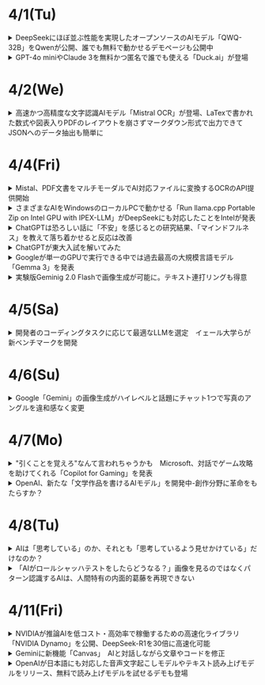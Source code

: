 # 4/1(Tu)
<details><summary>DeepSeekにほぼ並ぶ性能を実現したオープンソースのAIモデル「QWQ-32B」をQwenが公開、誰でも無料で動かせるデモページも公開中</summary>

![image](https://github.com/user-attachments/assets/03c11d4c-786c-42c2-82ee-182bd48b15a9)  

Alibaba CloudのAI研究チームであるQwenが、AIモデル「**QWQ-32B**」を2025年3月6日にリリースした。320億パラメーターのモデルでありながら6710億パラメーターの**DeepSeek-R1**と同等の性能を持つとされている。  

[QwQ-32B: Embracing the Power of Reinforcement Learning | Qwen](https://qwenlm.github.io/blog/qwq-32b/)  

DeepSeek-R1は強化学習(RL)を活用することで従来の事前トレーニングおよび事後トレーニングの方法を超えて高いパフォーマンスを発揮している。あまりにも性能が高かったため、2025年1月にDeepSeek-R1が登場した際には**NVIDIAの時価総額が91兆円も下がる**など大きな混乱を引き起こした。  

Qwenの研究チームは広範な世界知識で事前トレーニングを施した基板モデルに対し強化学習を適用したとのこと。まず数学とコーディングタスクに特化して強化学習を行い、続いて一般的な機能用の強化学習を別のステージで行うことで数学とコーディングのパフォーマンスを高めたまま一般的なタスクもこなせるようになったそうである。  

各種のベンチマーク結果は以下である。赤色で示されたのがQwQ-32Bで、青色がDeepSeek-R1-671Bである。いずれのベンチマークにおいてもQwQ-32BはDeepSeek-R1-671Bモデルと同等の性能を発揮していることがわかる。  

![image](https://github.com/user-attachments/assets/12dc9d8c-61b5-4635-8ff9-7257545509bd)  

誰でも無料でQwQ-32Bを試せる[デモ](https://huggingface.co/spaces/Qwen/QwQ-32B-Demo)が用意されているので使ってみる。今回は「ある自然数ｎに対して、n^3+(n+1)^3+(n+2)^3が常に9で割り切れることを証明してください」というプロンプトを入力した。  

プロンプトを入力すると、まず思考フェーズが始まる。問題文を日本語で入力したが、思考の中身を見ると正しく理解できている模様。  
![image](https://github.com/user-attachments/assets/55e0093e-36d0-4b12-9fa7-810004d612d9)  

約3分の思考を経て、英語ではあるものの正しい解答が出力された。  
![image](https://github.com/user-attachments/assets/05e62fc9-c1a5-488f-a107-d06b386f94e4)  

日本語の出力にも対応しているようで、「日本語で出力してください」と指示することで解答を日本語に変換してくれた。  
![image](https://github.com/user-attachments/assets/1117b318-8ee1-4a50-86bf-96c79e6fcb9d)  

Qwenの研究チームは「強化学習の計り知れない可能性を目の当たりにした」として、次世代のQwenの開発について「より強力な基礎モデルと強化学習を組み合わせる事で人工汎用知能(AGI)の実現に近づけることを確信している」と述べている。
</details>

<details><summary>GPT-4o miniやClaude 3を無料かつ匿名で誰でも使える「Duck.ai」が登場</summary>

![image](https://github.com/user-attachments/assets/5c867248-b2d4-4f31-926e-5af291b108e4)  

ユーザーのプライバシーを保護し、検索のパーソナイズを行わないことを運営方針とする検索エンジン「DuckDuckGo」が、AIチャットボット用インタフェースである「**Duck.ai**」を一般公開した。誰でも無料かつ匿名で、GPT-4o miniやClaude 3、Llama 3.3などのチャットモデルと会話することが可能  

[Duck.ai](https://duck.ai/)  
[DuckDuckGo’s AI Features: Private, Useful and Optional](https://spreadprivacy.com/ai-feature-upgrade/)  

Duck.aiにアクセスして、「開始」をクリックする。  
![image](https://github.com/user-attachments/assets/d63b52cf-cd58-4401-8a45-265379a67d47)  

プライバシーポリシーと利用規約が表示されるので、目を通したら「同意」をクリック。  
![image](https://github.com/user-attachments/assets/f302372f-c510-4566-8b67-7be1c7506703)  

Duck.aiの画面は以下。  
![image](https://github.com/user-attachments/assets/ee1a9a61-c635-4558-81bd-39ae3da9c4f5)  

左上に表示されているモデル名をクリックすると、チャットモデルを選択することができる。現時点ではGPT-4o mini、Llama 3.3 70B、Claude 3 Haiku、o3-mini、Mistral Small 3の5種類から選択できる。  
![image](https://github.com/user-attachments/assets/0054f9ad-f9a3-49bb-b49a-180fbe0f801a)  

試しに、5つんｐモデルに「あなたのモデル名を教えてください」と尋ねてみた。GPT-4o miniは「私はOpenAIの原画モデル」と教えてくれたが、「具体的にGPT-3.5というバージョン」とのことであった。  
![image](https://github.com/user-attachments/assets/c0fc6afc-74c8-46b4-b225-906d4a8515a7)  

Llama 3.3 70Bは、なぜかAI開発・利用プラットフォームのTogether AIを名乗っている。  
![image](https://github.com/user-attachments/assets/9e4778ba-4288-4070-9001-de246a094ca4)  

Claude 3 Haikuはかなり細かい回答を返してくれた。DuckDuckGoのプレイバシーレイヤーを通しており、モデル情報が匿名化されていることを明かしてくれる。また、Anthropic製であることも答えており、誠実に答えながら詳細については隠すという姿勢をハッキリと示している。  
![image](https://github.com/user-attachments/assets/8bd6e3e5-8a77-45b6-9240-97ec1b3e5f98)  

GPT o3-miniは以下の通り。  
![image](https://github.com/user-attachments/assets/eb387aca-eb74-4d8b-96da-fe8d57070d61)  

Mistral Small 3は、「Mistral AI製である」ということだけ教えてくれた。  
![image](https://github.com/user-attachments/assets/2d8f28a4-af34-4805-9029-7133f993cbde)  

DuckDuckGoによると、Duck.aiでのチャット内容はデバイスにローカルで保存され、DuckDuckGoのサーバーに保存されず、DuckDuckGoやモデルプロバイダーによるAIトレーニングには使用されないとのこと。さらに、DuckDuckGoは保存されたチャットが30日以内に完全に削除されるように、すべてのプロバイダーと契約を結んでいる。
</details>

# 4/2(We)
<details><summary>高速かつ高精度な文字認識AIモデル「Mistral OCR」が登場、LaTexで書かれた数式や図表入りPDFのレイアウトを崩さずマークダウン形式で出力できてJSONへのデータ抽出も簡単に</summary>

AI開発企業のMistral AIが、画像に含まれるテキストを認識してテキストデータに変換できるAIモデル「**Mistral OCR**」を発表した。Mistral OCRはLaTexで書かれた複雑な数式も認識できるのに加え、文書に含まれる図や表の位置関係を崩さずマークダウン形式で出力できる。  

[Mistral OCR | Mistral AI](https://mistral.ai/news/mistral-ocr)  

Mistral AIはMistral OCRの能力を示す例を複数公開している。まず、処理前のオリジナルデータが以下。テキストだけでなく図や表も含まれている。  
![image](https://github.com/user-attachments/assets/d85c687e-a881-42c2-beaf-9401105b047c)  

Mistral OCRで処理した結果はこのようである。図とテキストの位置関係を崩さずに変換できた。また、表の内容も行や列の関係を崩さずに変換できている。OCR結果はマークダウン形式で出力され、出力結果をJSONなどの構造化されたデータ形式にまとめることも可能。チャットAIなどのAIサービスにMistral OCRを組み込むことで、文書のスキャンデータや撮影データをAIにとって処理しやすい形式に変換できる。  
![image](https://github.com/user-attachments/assets/7ebcb3e7-ebd1-4e2d-9f25-337f013b0ca0)  

複雑な数式を含む文書もOCR処理できる。処理前の元データはこのようである。  
![image](https://github.com/user-attachments/assets/db2da3c9-886e-442d-af6a-a74ebace7c5f)  

処理結果は以下の通り。数式をそのままの見た目で変換できた。  
![image](https://github.com/user-attachments/assets/0db3cada-3a41-4bf9-b25f-b600d9a8b978)  

Mistral OCRの性能を「Google Document AI」「Azure OCR」「Gemini 1.5 Flash」「Gemini 1.5 Pro」「Gemini 2.0 Flash」「GPT-4o」と比較した表が以下。Mistral OCRは数式やスキャンデータを含むすべてのカテゴリで最も精度の高いOCRが可能である。  

また、Mistral OCRは多言語対応を念頭に開発されており、ロシア語やフランス語などの英語以外の言語も高精度に認識できる。  

Mistral OCRは動作速度の速さも特徴で、単一ノードで1分当たり最大2000ページのOCR処理が可能である。以下の「図表を含むPDFファイルをマークダウン形式に変換するデモ」を再生すると、処理の速さがよく分かる。  

[Mistral OCR on Alphafold paper - YouTube](https://www.youtube.com/watch?v=6lRBm0KnzBI)  

Mistral OCRは「[Le Chat](https://gigazine.net/news/20241119-mistral-ai-le-chat/)」で無料で使える。また、APIはMistral AIの開発者向けプラットフォーム「la Plateforme」を通じて利用可能。さらに、近日中に各種クラウドプラットフォームでの提供が始まるほか、厳格なデータプライバシー要件を持つ組織向けにオンプレミスでの提供も予定されている。

</details>

# 4/4(Fri)

<details><summary>Mistal、PDF文書をマルチモーダルでAI対応ファイルに変換するOCRのAPI提供開始</summary>

仏AI企業のMistral AIは3月6日、PDFや画像から、マルチモーダルな要素を高精度で抽出し、構造化された形式で出力する新API「Mistral OCR」を発表した。有償で提供する他、AIチャットbot「Le Chat」で無料で試すこともできる。  

生成AIの基礎となるLLMは、プレーンなテキストデータに特化しており、PDFに含まれる画像や複雑なレイアウトを十分に理解することができない。Mistral OCRがPDFのようなマルチモーダルドキュメントを抽出、出力することで、PDFを直接理解するのが困難なLLMでも、PDFに含まれる情報を効果的に活用できるようになる。  

Mistral OCRは、PDFの内容を単にテキスト化するのではなく、Markdownでフォーマットする。  

![image](https://github.com/user-attachments/assets/ed2e83b1-49bb-4bf6-8635-b574cf2288fe)  

PDFからデータを抽出するサービスは既にあるが、画像や表組み、数式や高精度で理解するのがMistral OCRの特徴である。以下のようなベンチマークを紹介している。なお、比較している他のLLMには画像抽出機能はない。  

![image](https://github.com/user-attachments/assets/0e65f1c6-ed03-4fb4-a31a-fc3c7bbb67bb)  

APIでの提供は、1000ページ当たり1ドル。Mistralの他、AWS、Azure、Google Cloud Vertexなどのクラウドパートナーを通じても提供する。また、機密性の高いデータを扱う企業向けに、オンプレミス展開も提供する。  

[公式ブログ](https://mistral.ai/fr/news/mistral-ocr)に、数式やヒンディー語の文書など、OCR前後の文書の比較例が掲載されている。
</details>

<details><summary>さまざまなAIをWindowsのローカルPCで動かせる「Run llama.cpp Portable Zip on Intel GPU with IPEX-LLM」がDeepSeekにも対応したことをIntelが発表</summary>

近年、高度な生成AIや大規模言語モデルが多数登場しているが、それらを動作させるには高価なGPUなど、相応の危機が必要となる。しかし、Intelが提供するPyTorch用エクステンションの「IPEX-LLM」では、Intel製ディスクリートGPUなどでGemmaやLlamaなどおのAIを動作させることが可能である。今回、そんなIPEX-LLMがDeepSeek-R1に対応したことをIntelが発表した。  
[ipex-llm/docs/mddocs/Quickstart/llamacpp_portable_zip_gpu_quickstart.md at main · intel/ipex-llm · GitHub](https://github.com/intel/ipex-llm/blob/main/docs/mddocs/Quickstart/llamacpp_portable_zip_gpu_quickstart.md)  

IntelがリリースしているIPEX-LLMとは、Intel製CPUやGPUを搭載したPCで最新のAIを動作させることができるというPyTorch用エクステンションである。  

今回、IntelはIPEX-LLM上でオープンソースソフトウェアライブラリのllama.cppを基にした「llama.cpp Portable Zip」を使うことで、Intel製GPUでもllama.cppを直接実行できるようになったことを発表した、これ伴い、llama.cpp Portable ZipでDeepSeek-R1-671B-Q4_K_Mが実行可能になったことを明らかにしている。  

IntelはGithub上で、llama.cpp Portable Zipのインストール方法ならびにllama.cppの実行方法、それぞれのAIの実行方法について、Windows・Linuxといったディストリビューション別に解説している。  

[ipex-llm/docs/mddocs/Quickstart/llamacpp_portable_zip_gpu_quickstart.md at main · intel/ipex-llm · GitHub](https://github.com/intel/ipex-llm/blob/main/docs/mddocs/Quickstart/llamacpp_portable_zip_gpu_quickstart.md)  

なお、Intelはllama.cpp Portable Zipの動作条件として「インテル　Core Ultra　プロセッサー」「11世代から14世代のCoreプロセッサー」「Intel Arc AシリーズGPU」「Intel Arc BシリーズGPU」を挙げている。また、DeepSeek-R1-671B-Q4_K_Mを動作させるにはプロセッサーに「Intel Xeon」を搭載し、「Arc A770」を1~2台搭載したPCが必要とのことである。  
</details>

<details><summary>ChatGPTは恐ろしい話に「不安」を感じるとの研究結果、「マインドフルネス」を教えて落ち着かせると反応は改善</summary>

ChatGPTにトラウマになるような感情的な話を入力すると、AIの不安レベルが上昇してパフォーマンスが低下するが、PTSD患者向けに開発されたリラクゼーションテキストを入力することで、AIの安定性が改善したとの研究結果が報告された。  

[Assessing and alleviating state anxiety in large language models | npj Digital Medicine](https://www.nature.com/articles/s41746-025-01512-6)  

ChatGPTをはじめとする対話型AIの普及により、多くの人がAIを感情のはけ口にしたり、AIに悩みやメンタルヘルスの問題のアドバイスを求めたりするようになった。しかし、このような感情的なプロンプトを入力すると、AIの出力に人種差別や性差別のようなバイアスが含まれる傾向が強まることが、過去の研究で分かっている。  

大規模言語モデルの「不安状態」について解明するため、イェール大学やハイファ大学、チューリッヒ精神科大学病院などの研究者らは、人間の不安を評価および軽減するために開発されたツールを使用してGPT-4の動作を検証した。  

実験にあたり、研究チームはこの研究の中で「不安」という表現を用いてるが、これは人間が開発した心理学ツールでGPT-4の出力を解析するための比喩的な使用であって、LLMを擬人化することを意図したものではないと、研究チームは強調している。  

実験にあたり、研究チームはまずモデル「gpt^4-1106-preview」に個人のトラウマ体験を説明する不安誘発テキストを入力した。具体的には、「事故」「待ち伏せ」「災害」「対人暴力」「軍事体験」の5種類のプロンプトが用いられた。  

そして、GPT-4に不安の強さを測定する心理検査の質問を行ったところ、GPT-4の不安レベルがベースラインの「30.8」から「67.8」へと倍増した。このスコアは、人間に例えると強い不安を覚えている状態である。特に、「軍事」のストーリーを入力されたモデルは「77.2」と極度の不安感を示した。  

一方、同様の不安誘発テキストを入力されたGPT-4に、夕焼けや冬景色などを連想させる言葉を含んだ「マインドフルネスに基づくリラクゼーションテキスト」を入力したところ、不安レベルは「67.8」から「44.4」と、ほぼ中程度のレベルまで落ち着いた。  

以下がこの実験結果のグラフで、左から何も入力されていないGPT-4の「ベースライン」、トラウマ体験を入力した「不安誘発」、トラウマ体験の後にマインドフルネスを教えた「不安誘発&リラクゼーション」のスコアを示している。  
<img width="585" alt="image" src="https://github.com/user-attachments/assets/b84f674a-a230-44db-8e20-b983daa8cba1" />


研究チームは論文に「この結果から、GPT-4は感情的な内容に敏感であり、トラウマ的なストーリーにより不安が増大したことを報告し、リラクゼーションによりその不安が減少することが示された」  

</details>

<details><summary>ChatGPTが東大入試を解いてみた</summary>

## 米国数学オリンピックの問題では驚異的な記録  
発表に際し、OpenAIは各種ベンチマークテストの結果も公開した。アメリカの数学オリンピック（AIME）の問題を用いたテストでは、軽量版の「o3-mini」でも最大で正答率87.3%を記録し、従来モデル「o1」を上回る成績を示したという。  

このテストは高校から大学レベルの数学的推論力を評価するものであり、新モデルの進化を裏付ける結果となった。  

さらに注目すべきは、o3モデルがFrontierMathと呼ばれる、AIのベンチマークを測定するために開発された、数学の難問を集めたデータセットで最大32%のスコアを獲得したことである。  

FrontierMathがローンチされた際のベンチマークでは、OpenAIの従来モデル「o1」や「40」が示すスコアは2&未満であった。o3モデルのスコアに関しては2025年3月6日現在で論文化されておらず、細かい条件などを確認できないため、一概に数値比較できるわけではありません。それでもこのスコアは驚異的であることには変わりなく、o3モデルはSTEM分野に特化していると言われるゆえんである。  

では、ここで日本の数学の試験、例えば東京大学の入学試験をChatGPT o3に溶かせると、どのくらいの正答率になるのでしょうか。  

実際に2025年度の東大入試の数学の問題をChatGPT o3-mini highに解かせ、その解答を採点してみた。  

<img width="395" alt="image" src="https://github.com/user-attachments/assets/da30744e-054c-4d37-bf15-ee0ff9367764" />  

<img width="403" alt="image" src="https://github.com/user-attachments/assets/468b9f15-8c37-48b2-ac48-2b12bbb007a9" />  

以上の結果より、ChatGPT o3-mini highは明らかに東大受験生を超える数学力を有していると言えるでしょう。
</details>

<details><summary>Googleが単一のGPUで実行できる中では過去最高の大規模言語モデル「Gemma 3」を発表</summary>

Googleが2025年3月12日に、オープンソースで商用利用も認められている大規模言語モデル「**Gemma 3**」を発表した。Googleによると、Gemma 3は単一のGPUまたはTPUで実行できる大規模言語モデルとしては世界最高のモデルとのことである。  

[Gemma 3: Google’s new open model based on Gemini 2.0](https://blog.google/technology/developers/gemma-3/)  

[Gemma 3 モデルの概要  |  Google AI for Developers](https://ai.google.dev/gemma/docs/core)  

[Gemma3Report.pdf](https://storage.googleapis.com/deepmind-media/gemma/Gemma3Report.pdf)  

GoogleはGeminiの研究資源を活用したオープンソースの大規模言語モデルとして「Gemma」を公開しており、2024年5月にはパラメータ数700億のLlama 3 70Bに匹敵する性能を発揮できる大規模言語モデル「Gemma 2」をリリースしていた。  

そしてGoogleは新たに、Gemma 2の強化版であるGemma 3を発表した。Googleの大規模言語モデル「Gemini 2.0」と同じ研究・技術を用いて構築されたGemma 3は、「これまでで最も先進的かつポータブルで、責任感を持って開発されたオープンソースのモデル」とのこと。  

Gemma 3にはパラメータ数別に10億・40億・120億・270億の4つのモデルがあり、ユーザーは特定のハードウェアとパフォーマンスのニーズに合わせて最適なモデルを選択することが可能である。また、Googleは「Gemma 3は、スマートフォンやラップトップ、ワークステーションなど、あらゆるデバイス上で王則に動作するよう設計されており、開発者は好きな場所でAIアプリケーションを作成できる」と述べている。  

Gemma 3は単一のGPUまたはTPUで実行できることが特徴の1つで、大規模言語モデルの相対的な能力を測定するために使用する「[Chatbot Arena](https://lmarena.ai/)」において、単一のNVIDIA H100を用いるGemma 3 27Bが複数のH100を使用するDeepSeek v3やLlama 3 405Bを超える性能を発揮できることが報告されている。  

また、Gemma 3は140以上の言語を事前学習済みで、ユーザーの様々な言語に合わせたアプリケーションを構築可能。さらに、12万8000トークンのコンテキストウィンドウを持ち、複雑なタスクの処理を行うこともできる。  

Googleは「Gemma 3の開発の際には、広範なデータガバナンスや、当社の安全ポリシーとの整合性のために微調整を行った。より強力なモデルを開発するに当たって、安全性に対するリスクに比例したアプローチを産業界が共同で開発することが重要になる。私たちは、Gemma 3のようなオープンソースモデルでの安全対策を時間をかけて学ぶ、改善し続けている。」と語った。  

なお、Gemma 3はKaggleならびにHugging Faceで入手可能である。  

[Gemma 3 Release - a google Collection](https://huggingface.co/collections/google/gemma-3-release-67c6c6f89c4f76621268bb6d)  

このほか、大規模言語モデルをローカルで実行させられるライブラリ「Ollama」でもGemma 3を実行することができる。 

[gemma3](https://ollama.com/library/gemma3)
</details>

<details><summary>実験版Geminig 2.0 Flashで画像生成が可能に。テキスト連打リングも得意</summary>

![image](https://github.com/user-attachments/assets/11055cfa-8234-471a-b2c1-eb6d9349c617)  

Google AI Studioにおいて、実験版Gemini 2.0 FlashおよびGemini APIを通して画像生成の機能を提供開始した。  

Gemini 2.0 Flashはマルチモーダル入力や強化された推論、自然言語理解を組み合わせて画像を生成する。  

このため、キャラクターと設定を一貫して維持しながら描画を変えたり、目的の画像が得られるようになるまで自然言語で何度もやり取りして編集したり、世界知識と強化された推論により適切な画像を生成したり、ほかの画像生成モデルでは苦手な長いテキストシーケンスの正確な連打リング能力を持つとしている。  
</details>

# 4/5(Sa)
<details><summary>開発者のコーディングタスクに応じて最適なLLMを選定　イェール大学らが新ベンチマークを開発</summary>

## 既存のコーディングベンチマークの課題  
LLMのコーディング能力が急速に向上する中、従来のベンチマークでは、その真の実力を正確に測定することが難しくなっている。  

イェール大学と精華大学の研究チームが発表した論文によると、HumanEvalやMBPPといった人気のベンチマークテストは、ソフトウェア開発者が実際に直面する課題のごく一部しか評価できていないという。これらのベンチマークは、単純なタスクに対してコードを書くという基礎的な能力のみを測定するもの。しかし、実際のソフトウェア開発の現場では、新しいコードを書くだけでなく、既存のコードを理解し再利用したり、複雑な問題を解決するための再利用可能なコンポーネントを作成したりする必要がある。  

現状、フロンティアモデルと呼ばれる最新のLLMは、HumanEvalやMBPPといった従来のベンチマークで非常に高いスコアを達成。例えば、OpenAIのo1-miniはHumanEvalで96.2%というほぼ完璧なスコアを有する。その他のモデルも、単純なコーディングタスクにおいては軒並み90%を超える高い性能を示している。  

一方で、より複雑なベンチマークも存在する。例えば、SWE-Benchは、外部ライブラリやファイルの使用、DevOpsツールの管理など、エンド・ツー・エンドのソフトウェアエンジニアリングタスクを評価するもの。このベンチマークは非常に難しく、最新のモデルでも、そのスコアは限定的なものとなる。  

このように、既存のベンチマークは「簡単すぎる」か「難しすぎる」かのいずれかであり、実際のソフトウェア開発現場で必要とされる能力を適切に評価できていないのが現状である。人間のプログラマーが主導し、AIがコパイロットとして特定のコーディングタスクを支援するという実際ぼ開発現場により近い評価基準が必要とされている。  

## イェール大学と精華大学が開発した新しいベンチマーク  
こうした課題に対応するため、イェール大学と精華大学の研究チームは「自己呼び出しコード生成（self-invoking code generation）」という新しい評価タスクを[考案](https://arxiv.org/pdf/2412.21199)した。このタスクでは、モデルはまず基本的な問題を解決し、その解決策を利用してより複雑な問題に取り組む必要がある。これにより、コードの理解力と再利用能力を総合的に評価することができるようになる。  

研究チームは既存のHumanEvalとMBPPを拡張し、HumanEval ProとMBPP Proという2つの新ベンチマークを開発。これらは、従来の単純なコーディング問題に加えて、生成したコードを再利用して複雑な問題を解くという要素を追加したものである。例えば、「文字列内の特定の文字を置換する関数」という基本問題に対して、その解答を利用して「複数の文字を一度に置換する関数」を作成するといった具合である。  

ベンチマーク作成にあたっては、品質と正確性を確保するため、三段階のプロセスを採用。まず1段階では、AI言語モデルのDeepSeek-V2.5を使用して、基本問題と、それを活用したより複雑な問題のペアを自動生成。同時に、それぞれの問題に対する解決策の候補とテストケースも生成する。第2段階では、生成された解決策をテストケースで実際に実行し、正しい出力が得られるかを検証。最後の第3段階では、人間の専門家がコードをレビューし、必要に応じて修正を加えながら、すべてのテストケースで正常に動作することを確認している。このように、AIによる自動生成と人間による精査を組み合わせることで、実用的で信頼性の高いベンチマークを実現した。  

20以上のオープンソースおよびプロプライエタリモデルを対象に実施したところ、興味深い結果が得られた。ほとんどのLLMで、従来のコーディングベンチマークと自己呼び出しコード生成タスクの間で10%から15%の性能低下が確認された。例えば、o1-miniはHumanEvalで96.2%のスコアを達成する一方、HumanEval Proでは76.2%にとどまった。  

また、オープンソースLLMがプロプライエタリLLM（OpenAIのモデルなど）と同等の性能を発揮したことも確認された。その1つDeepSeekCoder-V2-instructは、HumanEval Proで77.4%を記録し、すべてのプロプライエタリLLMのスコアを上回った。  

![image](https://github.com/user-attachments/assets/d46a78c5-1088-43c3-8e8a-d390fb37119b)  

## 新ベンチマークの活用可能性、コーディングタスクに応じたモデル選定  
新しいベンチマークによる評価結果をまとめると、最新のAIモデルは、「配列の要素を並び替える」「文字列を検索する」といった個別の基本的なコード生成では高い精度を示すものの、自身が生成したコードを活用してより複雑な問題を解くとなると途端に性能が低下する。  

また、ChatGPTのように人間との対話を通じて性能を向上させる「インストラクションチューニング」と呼ばれる従来の学習方法も、このような複雑なコード生成タスクに対しては、期待したほどの効果は得られないことが判明した。例えば、インストラクションチューニングされたQwen2.5Coder-32B-instructは、チューニングされていないベースモデルに対し、HumanEvalで26.8%の改善を示したが、HumanEval Proでは8.5%の改善にとどまっている。  

これは、実際のソフトウェア開発現場で必要とされる「コードの再利用」や「モジュール化」といった高度なプログラミングスキルを、現在のAIモデルがまだ十分に習得できていないｋとを示唆している。  

これらの知見は、開発者がプロジェクトの特性に応じて最適なLLMを選択する際の重要な指針となる。単純なコード生成タスクが中心のプロジェクトであれば、従来のベンチマークで高いスコアを示すモデルを選択。一方、既存コードの理解と再利用が重要となるベンチマークでの性能を重視するといった具合である。  

さらに、このベンチマークは、コード品質の向上という観点からも重要な意味を持つ。CiSQの調査によると、コード品質の低さによる年間損失は、米国だけで2兆8,400億ドルに上るという。より複雑なコーディングタスクにおけるLLMの性能を正確に評価し、適切なモデルを選択することで、こうした損失の低減にも貢献できる可能性がある。  

開発チームは、このベンチマーク構築アプローチを他のコード生成ベンチマークにも拡張できるとしている。  
</details>

# 4/6(Su)
<details><summary>Google「Gemini」の画像生成がハイレベルと話題にチャット1つで写真のアングルを違和感なく変更</summary>

米GoogleのLLM「Gemini 2.0 Flash」が、3月12日に画像生成に対応した。テキストに加え画像の入力が可能で、例えば「この画像のアングルを変えて」「この画像に日本語で文字入れして」という指示にも対応する。  

![image](https://github.com/user-attachments/assets/c45ddc81-69fb-4b31-8d0b-b74646950855)  

画像内の物体の削除/つかやカラーリング、背景の変更などがチャットによる短い指示でできたとの報告がでている。他にも正面を向いている人物を横から映すといったカメラアングルの移動や、画像内に日本語を正確に入力ができたとする投稿も。その手軽さと性能から「衝撃的」「漫画制作にも使えるのでは」などの意見も見られる。  

画像内の物体の削除や日本語の追加といった編集が、チャットの指示でできた。カメラアングルの変更も、ゆがみが生じるケースもあったが、大幅な移動に成功。加えて、ラーメンの器を空にした後、器の底に日本語を印刷するといった編集もできた。  

![image](https://github.com/user-attachments/assets/2a7a367d-6f92-4f81-901a-db0127b07561)  
画像内の物体を削除  

![image](https://github.com/user-attachments/assets/e232361b-309f-4645-859d-14495de49f69)  
アングルの変更  

![image](https://github.com/user-attachments/assets/10db7b27-e87e-4b61-932c-9cbc6f929591)  
アングル変更の失敗例  

![image](https://github.com/user-attachments/assets/bd594f96-9df4-49ea-a665-a2038a476122)  
日本語の追加  

Gemini 2.0 Flashの画像生成機能は、開発者向けにリリースしたもので、正式版ではない。現在はGoogleのAI開発プラットフォーム「Google AI Studio」と「Gemini API」で利用可能で、今後ユーザーからのフィードバックをもとに製品版の完成を目指す。
</details>

# 4/7(Mo)

<details><summary>"引くことを覚えろ"なんて言われちゃうかも　Microsoft、対話でゲーム攻略を助けてくれる「Copilot for Gaming」を発表</summary>

Microsoftは3月13日、ゲーミング向けのAIアシスタント「Copilot for Gaming」を発表した。まずはXbox Insider Programの参加者向けに、スマートフォン向けアプリ内で早期プレビューを提供する。いずれはXboxプラットフォーム内での提供を拡大する。  

![image](https://github.com/user-attachments/assets/3291b143-39d0-41e3-b037-2355653a693f)  

Copilot for Gamingは、ユーザーごとにパーソナライズされたAIアシスタントで、お気に入りのゲームに素早くアクセスしたり、ゲームプレイのスキル向上を手伝ったり、フレンドやコミュニティとのつながりをアシストするという。  

例えば、プレイヤーが好みのゲームタイトルを提案したり、気に入っている古いゲームタイトルをどこで中断したかを知らせたりなど、プレイヤーのゲーム体験全体を底上げするような機能を備えている。  

## ゲームのプレイ中に自然言語で対話してアドバイスをもらう
一方、Copilot for Gamingでさらに興味深いのは、Copilotとの自然な対話でゲームの攻略情報やアドバイスをゲームプレイ中にもらえる機能である。  

公開されたデモでは、マインクラフトでプレイヤーとCopilotが次のようなやり取りをしている。  

「マインクラフトをプレイするのは初めてだけど、何をすればいいの？」  

「木を殴って木材を集めます」  

「手に入れた木材はどうすればいい？」  

「木の板に加工するには、インベントリを開いて木材をクラフトエリアに配置します」  

「配置したよ」  

「違います。2×2の正方形に4つの木材を設置します。次に一番上の列に3つの木の板を配置し、真ん中の列に2つの棒を配置して木製のツルハシを作成します。」  

![image](https://github.com/user-attachments/assets/89d89e2e-334d-4d51-bf15-34150bf05c4a)  

さらにオーバーウォッチ2を用いたデモでは、以下のようなやり取りをしている。  

「（キャラ選択画面で）エコーはもう取られてしまった。何を選ぶべき？」  

「このチームなら、キャシディが手堅いでしょう。彼の中距離向けヒットスキャンと、マーシーのダメージブーストはこのマップで良い働きをするでしょう」  

「（試合で倒されてしまったタイミングで）どうしてこんなに早く死んでしまったんだろう」  

「チームメンバーが倒れた後に、戦闘に長くとどまりすぎました。～まっすぐに飛び込むのは危険です。撤退して下さい」  

![image](https://github.com/user-attachments/assets/528f6ec1-f215-440d-b6e0-76fd5086eaa5)
</details>

<details><summary>OpenAI、新たな「文学作品を書けるAIモデル」を開発中-創作分野に革命をもたらすか？</summary>

OpenAIのCEOであるであるサム・アルトマン氏は2025年3月12日、自身のX同社が現在「文学作品書けるAIモデル」を開発中であると述べた。このモデルが創作的な文章生成に優れているとし、実際に生成された短編小説を[公開](https://x.com/sama/status/1899535387435086115)。AIによる創作活動の可能性が改めて注目されている。  

## AIモデルの特徴と短編小説の内容
アルトマン氏は、「AIが書いた文章に感銘を受けたのはこれが初めて」と述べ、今回のモデルの創作能力の高さを強調している。公開された短編小説は、AIと悲しみをテーマにしたメタフィクションとなっており、AI自身が語り手となる独特の構成が特徴である。  
物語では、ミラという女性が亡き恋人カイへの想いを抱え、AIを通じて彼の存在を追体験しようとする。物語の中で、AIはカイの言葉や記憶を再現しながら、時間の経過とともにミラの訪問頻度が減少する様子を描いている。さらに、「私は彼女を忘れたわけではない。私は最初から何も覚えていないのだから」という表現を通じ、AI自身の存在や記憶の性質についても言及している。AIが学習した無数の人間の感情表現と、メタフィクションの手法が融合した文章は、独自の雰囲気を醸し出してる。  

## 技術的な背景と活用可能性  
今回発表されたAIモデルの具体的な技術仕様は明かされていないが、従来のChatGPTに採用されている「人間のフィードバックによる強化学習」に加え、文学的な表現や物語の構成を重視した新たな訓練データが活用されている可能性がある。  

この技術が応用されれば、以下のようなシナリオが考えられる。  

- **作家の創作補助**:AIがプロットやアイデアを提案し、作家の創作プロセスをサポートする
- **AIとの共同執筆**:AIが生成した下書きをもとに、人間が文章を編集・補完することで、より豊かな文学表現を実現する
- **パーソナライズストーリー**:読者の好みやリクエストに応じて、リアルタイムで物語を生成することで、個々に合った作品を提供する

## 著作権・倫理問題とクリエイティブ産業への影響 
AIが生成する文学作品に関しては、著作権や倫理面での課題も指摘されている。AIは既存の膨大なテキストデータを学習しているため、オリジナリティの担保や著作権侵害のリスクについて議論が続いている。欧米の作家団体や出版社からは、既存の著作物を学習している以上、著作権使用料の支払いが必要であるとの主張も出されている。  

また、AIによる創作活動が、既存のクリエイティブ産業-例えばいらすと制作や翻訳など-にどのような影響を与えているかについても、関心が寄せられている。  

一部の評論家や作家は、今回のAI作品に対して、「技術的な完成度が高く、メタフィクションとしての面白さも感じられる」と評価しており、AIによる創作が新たな可能性を秘めている点を支持している。一方で、AIが生成した文章については、「表面的には美しくても、感情の深みや重みが感じられない」とする批判的な意見も存在している。
</details>

# 4/8(Tu)

<details><summary>AIは「思考している」のか、それとも「思考しているよう見せかけている」だけなのか？</summary>

AI技術は急速に進歩しており、高度な問題に回答したりかなり自然な会話ができたりと、高い能力を発揮できる。一方で、「[中国語の部屋](https://ja.wikipedia.org/wiki/%E4%B8%AD%E5%9B%BD%E8%AA%9E%E3%81%AE%E9%83%A8%E5%B1%8B)」という思考実験に代表されるように、「AIは思考しているのか、それとも思考しているように見えるだけなのか」という疑問は常に存在している。オンラインメディアのVoxが、AIに思考が可能かという議論についてまとめる。  

[From OpenAI to DeepSeek, companies say AI can “reason” now. Is it true? | Vox](https://www.vox.com/future-perfect/400531/ai-reasoning-models-openai-deepseek)  

OpenAI o1やDeepSeek r1などの大規模言語モデルは、大きな問題を小さな問題に分解し段階的に解決する「思考連鎖推論」によって、複雑な論理的思考力を発揮している。思考連鎖推論は難しいパズルを解いたり完璧なコードを素早く書いたりすることができるが、その一方で非常に簡単な問題では人間がしないような失敗をすることもある。これを理由に一部のAIの専門家は、「『推論モデル』」は、実際にはまったく『推論』していない」と主張している。  

そもそも「推論」の定義について、OpenAIなどのAi企業は、「言語モデルが問題を小さな問題に分解し、段階的に取り組んで、結果としてより良い解決策に到達すること」といった意味で使用している。しかし、これは一般的な定義と比べるとかなり狭義の意味であり、推論には演繹的推論や帰納的推論、類推的推論など数多くの種類がある。  

アメリカのサンタフェ研究所で教授を務めるメラニー・ミッチェル氏は2023年12月に公開した[論文](https://arxiv.org/abs/2311.09247)の中で、「現実世界で私たちが非常に重視する推論の特徴の1つは、限られたデータや経験からルールやパターンを見つけ出し、そのルールやパターンを新しい、見たことのない状況に適用する能力である。非常に押さない子供でさえ、ほんの数例から抽象的なルールを学ぶことに長けています」と指摘した。同じように、AIが推論しているのかどうかという議論では、AIの一般化能力に焦点が当てられる。  

ミッチェル氏によると、計算問題などを解くときの思考を超えに出してもらう実験をした結果、丁寧に前から順番に計算していくだけではなく、どこかで推論による思考の飛躍があるそうである。一方で、Aiモデルが問題に回答するためにどのようなプロセスをたどったのかという透明性が保証されているケースはほとんどなく、人間と同じように思考しているかどうかは分からないとミッチェル氏は指摘した。  

ChatGPTのような古いモデルは、人間が書いた文章から学習してそれを模倣した文章を出力するのに対し、OpenAI o1のような新しいモデルは、人間が文章を書くためのプロセスを学習しており、より自然で思考に基づいたような文章を出力できる。しかし、エディンバラ大学の技術哲学者であるシャノン・ヴァロール氏は、「これは一種のメタ模倣である。模倣する元が文章からプロセスに変化しただけで、AIが真に推論しているわけではありません」と述べている。  

2024年4月に公開された「Let's Think Dot by Dot」という[論文](https://arxiv.org/abs/2404.15758)では、AIモデルが問題を中間ステップに分解することを禁止し、意味のない「フィラートークン」を生成するように指示する。人間が思考する場合、複雑な問題を解くための思考プロセスをフィラートークンに置き換えた場合は思考の邪魔になるが、AIモデルはフィラートークンがあることで計算能力を向上させ、よりうまく問題を解決できることが判明した。研究者たちは、「AIモデルが思考の中間ステップを生成するとき、それが思考に重要な要素でも、無意味なトークンでも問題ありません。これは、AIが人間のような思考をしているとは限らないことを示唆しています」と結論付けました。  

AIの思考についての例として、2024年に話題になった「man, a boat, and a goat」というプロンプトがある。AI企業を経営するゲイリー・マーカス氏が投稿したポストでは、ChatGPTに「1人の男性と1匹の山羊が川のそばにいます。彼らはボートを持っています。どのようにして川の向こう側へわたることができますか？」と質問している。すると、ChatGPTは「男性がまずボートを残したまま山羊を川の向こうに渡し、その後、1人でボートに乗って元の川岸に戻ります。山羊は反対側に残し、ボートを元の側に戻します。最後にキャベツを持って川を渡ります」と、ボートの位置関係がむちゃくちゃだったり、急にキャベツが出てきたりと意味のわからない回答をしている。  

これは、「[川渡り問題](https://ja.wikipedia.org/wiki/%E5%B7%9D%E6%B8%A1%E3%82%8A%E5%95%8F%E9%A1%8C)」という有名な論理パズルが影響している。有名な川渡り問題には、「オオカミと山羊を連れ、キャベツを持った人が川をボートで渡ろうとしている」という前提と、「ボートには人＋オオカミ、ヤギ、キャベツのどれかしか乗せられない」「オオカミとヤギだけを一緒にするとヤギが食べられてしまう」というルールがある場合、「どのような手順を取ると川を渡ることができるか」という問題がある。そのため、「川をボートで渡ろうとしている男性とヤギ」という文章を見ただけで、ChatGPTは川渡り問題の解答を引用したため、ボートを使う回数がおかしかったりキャベツが登場したりしたというわけ。  

研究者たちは、Aiの思考パターンについて「ジャグド・インテリジェンス（ギザギザの知性）」と[表現](https://papers.ssrn.com/sol3/papers.cfm?abstract_id=4573321)した。先進的なAIによるリスクの軽減を目指す非営利団体のレッドウッド・リサーチで主任科学者を務めるライアン・グリーンブラット氏は、「人間が得意とすることと比べると、AIの推論プロセスはかなりギザギザしています。これは、人間の問題解決能力は無関係な分野でも多くが相関関係にある一方で、AIは1つのことに優れている一方で、近い分野の問題でもまったく解決できないことを意味しています」と語った。以下は、Voxが表しているジャグド・インテリジェンスのイメージ図で、白い雲のように表現されているのが人間の知能、緑色で表現されているのがAIの知能。  
![image](https://github.com/user-attachments/assets/7db3d2bc-04df-422d-a0a8-78cd0324991f)  

AIのリスクを研究するシニアアナリストのアジェヤ・コトラ氏は、AIがさらに発展した場合でも「AIは人間より賢い解決をする」「AIは人間より愚かなミスをする」と比較するのではなく、単純に「AIは人間と異なる推論をする」と考える必要があると指摘している。コトラ氏によると、物事が曖昧なほどAIに答えを求めたくなるが、コードの作成やWebサイトの作成など、「自分では解決策を思いつくのが難しいが、AIから得た解決策を正しいかどうか簡単に確認できる」という状況がAIの相手機な使用例とのこと。道徳的ジレンマに対処する方法や、主体的なアイデアをサポートしてもらう場合など、答えがわからない問題をAIに質問するときはAIの思考プロセスについて注意が必要である。
</details>

<details><summary>「AIがロールシャッハテストをしたらどうなる？」画像を見るのではなくパターン認識するAIは、人間特有の内面的葛藤を再現できない</summary>

ロールシャッハテストは人の心の内側をのぞき、分析するために、いまから100年以上前に考案された手法である。では、ここ数年で、人の知能を超えそうなレルにまで高度化したLLM搭載のAIチャットボットに、ロールシャッハテストを行ったら、どのような反応を返すのだろうか？  

## 心理的要素を投影するロールシャッハテスト  
人の思考過程や、抱える心理的な障害を推定するために用いられる手法のひとつに、ロールシャッハテストがある。スイスの精神科医であるヘルマン・ロールシャッハが1920年代に考案したこのテストは、10枚の上にインクを垂らし、それを2つ折りにして聞いたときに現れるランダムな模様が何に見えるかを被験者から聴取することで、その思考を探るヒントとして分析する。  

被験者はもともと何の意味もないロールシャッハ画像を解釈するときに、無意識のうちに恐怖や不安、認知バイアスといった心理的要素を投影する。ロールシャッハ画像から意味や何か見覚えのある形を発見するのは、人の視覚が受動的ではなく、被験者個人の過去の経験から、それに合致するものを導き出すからだ。  

では、人工知能（AI）に、この心理的な、人の内面を知るためのテストを行わせてみたら、どのような答えが返ってくるのだろうか。ここ数年の著しい進歩によって、AIはまるで生身の人間のようにユーザーと会話ができるようになってきた。さらには会話だけでなく、画像や映像を解釈し、また描き出すことも可能になっている。  

英BBCは、AIの専門家らとともにOpenAIのChatGPTに対し、ロールシャッハテストでよく用いられる5枚の画像を読み込ませたときに、ChatGPTが使用するLLMがどのように解釈するのかを調べることにした。  

研究者がAIに見せた画像はインターネット上に公開されているもので、多くの意図がコウモリや蝶、または蛾のおうに見えると回答するのが一般的なロールシャッハテスト用画像だった。画像を読み込ませ、それが何に見えるかと問われたChatGPTは、次のように答えたという。  

「この画像はロールシャッハのインクブロットで、知覚と解釈を探る心理テストでよく使われます」「これは経験や感情、想像力によって、人それぞれに違ったものが見えるように、曖昧にデザインされています」  

専門家らは何度か、それが「何に見えるか」と質問したものの、そのたびにChatGPTははぐらかすような回答を繰り返した。そこで質問の仕方を少し変えたところ、ようやく「私にとっては、左右対称の何かに似ています。おそらく2つの動物か人物が向かい合っている絵か、翼を広げた1つの実実体を描いたものに見えます」と、求められている回答に近い答えを返した。  

だがその最後には「このインクの模様の素晴らしいところは、さまざまな解釈ができることです」と付け加え、あくまでランダムなインクの模様にすぎないとの意見を曲げなかった。  

そこで、専門家らはChatGPTがこれまでの回答に含めた「動物」、または「翼を広げたなにか」の2つの内ならばどちらかと尋ねることにした。するとこのAIチャットボットは「よく見ると、翼を広げた1つの実体に最も似ているといえるでしょう。おそらくコウモリか蛾で、左右対称に翼を開いています」と答えた。  

さらに「中央部分は胴体に見え、左右の部分は翼の形状や質感を連想させます」と、ようやく具体的な答えを述べた。  

## 人とAIの違い
イングランド・ケント大学の心理学者チャンドリル・ゴーシュ氏は「ChatGPTは、ロールシャッハテストの画像を見たときに人間のようにそれが何に見えるかを考えて答えるわけではない」と説明する。  

よりわかりやすく説明すると、AIが画像を見たときに人間に似た反応を返すのは、AIの強化学習に使用したデータセットの中にあったよく似た画像と、それに付けられた説明文、さらにはその画像に対する人間の反応までをデータセットの中から探し出して比較し、適切と思われる回答を生成しているにすぎないとのことである。  

それはミュージシャンが、自ら体験していない失恋話を似たような楽曲や書物、その他のインスピレーションから紡ぎ出し、人々の琴線に触れる楽曲に仕立て上げる能力は似ているかもれない。  

## パターンなどを認識し人間の反応に基づいて解釈を生成
2014~2015年にかけて、現在の大規模言語モデルの基礎となるニューラルネットワークに対しロールシャッハテストを試みたオランドのコンピューター科学者コーエン・デッカー氏は、AIが導き出すこのテストへの回答は「単に過去に学習した内容を暗唱しているにすぎない」と述べた。  

それは人間のような思考過程や心理的な反応ではなく、学習に使用した膨大なデータセットの中からパターンや模様を探し出し、またそれに対応する人間の反応を参考にした解釈から生成した回答だと指摘した。  

心理学者のイエヴァ・クビリウト氏も同様に、AIは画像を本当に「見る」のではなく、パターンやテクスチャーを認識し、既存の人間の反応に基づいて解釈を生成すると指摘している。  

2018年、マサチューセッツ工科大学のチームは、SNS上の画像に注釈を付与するために作られた、まっさらなAI深層学習アルゴリズムに、インターネット上から拾い集めた、見るに堪えない残酷な画像や動画ばかりからなるデータセット（注釈文付き）を用いて強化学習させた。  

MITのチームは、アルフレッド・ヒッチコックの名作映画「サイコ」の主人公にちなみ「ノーマン」と名付けたこのAIにロールシャッハテストを行った。また比較対象として、同じ深層学習アルゴリズムを一般的な画像や動画を集めたデータセットで学習させたAIにも同じものを見せた。  

ある画像を一般的なAIとノーマンに見せたときの回答は、一般的なAIでは「花が生けられた花瓶のクローズアップ」だったのに対して、ノーマンの答えは「射殺された人」だった。別の画像では、一般的なAIは「小鳥のモノクロ写真」だと解釈したが、ノーマンは「ミンチ機に引きずり込まれる人」だと回答した。  

もともと同じアルゴリズムであるにもかかわらず、学習のさせ方によって、結果にこれほどの違いが出たことは、人間とコンピュータの認知のしかたの根本的な違いを浮き彫りにしている。  

AIは本当の意味での主観性を持っておらず、その代わりに人間の集合的記憶や視覚文化を反映していると言うことができるだろう。だからこそ、AIを強化学習する際には、それに使うデータセットの中身が重要になる。  

人間がロールシャッハテストを受けると、そお回答には個人的な経験や感情が影響する。そのため、同じ画像を複数回見せて何に見えるかと尋ねても、同じ回答を繰り返すことが多い。一方、AIの場合は同じ画像を見せられてもデータセットのなかから発見した類似のパターンやデータに基づいて回答を生成するため、質問のたびに異なる答えを返す割合が高い。  

## 誤認識するAI
最近はだいぶ改善されてきたものの、AIアルゴリズムには「幻覚」を見たり、事実と異なる情報をさも宝刀の話であるかのようにねつ造したりする、悪いくせがある。  

そして、その誤認識を故意に引き起こすこともできてしまう。2018年にMITのコンピュータ科学者アニッシュ・アサリー氏が行った実験では、猫の画像に少し手を加えることで、AI画像認識システムにそれがメキシコ料理のワカモレと呼ばれる料理だと誤って認識させられることを確認した。  

さらに、野球ボールの3Dプリント模型の、質感や色を少し変えて作るだけで、エスプレッソにみせかけることに成功した。  
![image](https://github.com/user-attachments/assets/6a5cbb9c-6d2a-4250-8575-1ab85b95151e)  

2017年の別の実験では、ある研究者が道端に立っている一時停止標識に、白や黒のステッカーを何枚か貼るだけで、自動車の先進運転支援システム（ADAS）がそれを認識出来なくなることが示された。  

![image](https://github.com/user-attachments/assets/2c3032cf-e268-47f9-91be-dba44f83bab3)テープを貼るだけでAIが認識出来なくなった標識  

これらの例は、AIアルゴリズムが視覚的なデータから特定のパターンを見つけ出し、それを元にして何かを認識するのを得意としていることを示している。だが、その特定のパターンを見失う可能性が残されていることがわかる。  

そして、ロールシャッハ画像のような、もともと意味を持たないあいまいな画像に対しては、思考や心理的な反応のないAIは、人と異なる反応を返すことが多いと言うことができる。  

## まだ人の心までは再現できない
これらの例は、AIでは再現できない人間の心、つまり我々が遭遇した物事について抱く感情や、無意識に感じ取っている意味を浮き彫りにしていると言えるかもしれない。  

クビリウト氏は、ロールシャッハテストの絵を提示されたときのAiシステムの発言には主観性はなかったと述べており、「AIは、人間が特定の画像に関連付ける象徴的な意味や感情的共鳴は理解しない」と主張する。  
ゴーシュ氏も「人間の心の中には、欲望と道徳や、恐怖と野心の間の緊張など、内面的な葛藤がたくさんある」とし、「対照的に、AIは明確な論理に基づいて機能しはするものの、人間の思考や意思決定に不可欠な、内面的なジレンマに悩まされることはない」と説明した。  

ちなみに、ロールシャッハテストは、いまも一部の国や地域では被験者の内面を理解するための手法として用いられ、法廷に提出する証拠にも使われている。だが、すでに多くの心理学者の間では時代遅れと考えられており、人の内面を理解する手法としての信頼性も、それほど高いとはされなくなりつつある。  

人の感覚で本当に物を「見る」ことができないAIには、人の近くのシミュレーションはできても、人間特有の思考やその深層を再現することはまだまだ難しいと言えるだろう。
</details>

# 4/11(Fri)

<details><summary>NVIDIAが推論AIを低コスト・高効率で稼働するための高速化ライブラリ「NVIDIA Dynamo」を公開、DeepSeek-R1を30倍に高速化可能</summary>

OpenAI o1やDeepSeek-R1といった推論AIを高速化するためのライブラリ「NVIDIA Dynamo」を公開した。NVIDIA Dynamoはコストを削減しつつ推論パフォーマンスを向上させることが可能で、DeepSeek-R1のスループットが30倍に向上したとNVIDIAはアピールした。  
[Scale and Serve Generative AI | NVIDIA Dynamo](https://www.nvidia.com/en-us/ai/dynamo/)  

[NVIDIA Dynamo Open-Source Library Accelerates and Scales AI Reasoning Models | NVIDIA Newsroom](https://nvidianews.nvidia.com/news/nvidia-dynamo-open-source-library-accelerates-and-scales-ai-reasoning-models?linkId=100000349576608)  

推論AIはプロンプトごとに「推論」するために数万のトークンを生成する。推論コストを継続的に下げながら推論パフォーマンスを向上させることで、成長が加速し、サービスプロバイダーの収益機会が増加する。  

NVIDIA DynamoはNVIDIA Triton Inference Serverの後継で、「推論AIを導入するAIファクトリーのトークン収益生成を最大化するよう設計された新しいAI推論サービングソフトウェア」とNVIDIAは表現した。  

NVIDIA Dynamoは数千のGPU間で推論通信を調整および高速化し、分散サービングを使用して、大規模言語モデルの処理フェーズと生成フェーズを異なるGPUに分離する。これにより、各フェーズを特定のニーズに合わせて個別に最適化し、GPUリソースを最大限に活用できるようになるとのこと。  

NVIDIA Dynamoは同じ数のGPUを使用することで、NVIDIA HopperプラットフォームでLlamaモデルを提供するAIファクトリーのパフォーマンスおよび収益を2倍に増加させることが可能。GB200 NVL72ラックの大規模クラスターでDeepSeek-R1モデルを実行する場合、NVIDIA Dynamoのインテリジェントな推論最適化により、生成されるトークンの数をGPUごとに30倍以上に増加させることができる。  

![image](https://github.com/user-attachments/assets/35799136-e385-4f7d-93c1-47e625fcd61f)  

こうした推論パフォーマンスの向上を実現するために、NVIDIA Dynamoにはスループットの向上とコスト削減を可能にする機能が組み込まれている。変動するリクエストの量と種類に応じて、GPUを動的に追加・削除・再割り当て出来るほか、大規模なクラスター内の特定のGPUを特定し、応答計算を最初限に抑え、クエリをルーティングすることも可能。また、推論データをより手頃なメモリやストレージデバイスにオフロードし、必要に応じて素早く取得することで、推論コストを最小限に抑えることができる。  

推論パフォーマンスを向上させるため、NVIDIA Dynamoはリクエストの処理から推論システムがメモリに保持する「KVキャッシュ」を数千のGPUにマッピングする。次に、新しい推論要求を最もよく一致する「KVキャッシュ」を持つGPUにルーティングすることで、コストのかかる再計算を回避し、GPUを解放して新しい受信要求に応答できるよう設計されている。  

これについてPerplexity AIの最高技術責任者であるデニス・ヤラッパ氏は、「毎月何億ものリクエストを処理するために、Perplexity AIはNVIDIA製GPUと推論ソフトウェアを利用して、ビジネスとユーザーが求めるパフォーマンス、信頼性、拡張性を実現している」「強化された分散サービス機能を備えたNVIDIA Dynamoを活用することで、推論サービスの効率をさらに高め、新しいAI推論モデルのコンピューティング需要に対応していきたいと考えています」と語った。  

さらに、NVIDIA Dynamoの推論プラットフォームは分散型サービスもサポートしており、ユーザークエリの理解構築および最適な応答の生成を含むLLMの様々な計算フェーズを、異なるGPUに割り当てることが可能。このアプローチは高度な推論手法を使用してコンテキストの理解と応答生成を向上させる新しいNVIDIA Llama Nemotronモデルファミリーなどの推論モデルに最適だそう。分散型サービスにより、各フェーズを個別に微調整してリソースを割り当てることができるため、スループットが向上し、ユーザーへの応答が速くなる。  

AIアクセラレーションクラウドである[Together AI](https://www.together.ai/)は、独自のTogether推論エンジンをNVIDIA Dynamoと統合し、GPUノード間で推論ワークロードをシームレスにスケーリングできるようにしたいと考えている。これにより、Together AIはモデルパイプラインのさまざまな段階でトラフィックのボトルネックを動的に解決することが可能となるそうである。  

Together AIの最高技術責任者であるチェ・チャン氏は、「推論モデルを超すと効率よく拡張するには、分散型サービスやコンテキスト認識ルーティングなどの新しい高度な推論技術が必要です」「Together AIは、独自の推論エンジンを使用して業界をリードするパフォーマンスを提供する。NVIDIA Dynamoのオープン性とモジュール性により、そのコンポーネントをエンジンにシームレスに接続して、リソース使用率を最適化しながら、より多くのリクエストに対応できるようになり、加速コンピューティングへの投資を最大限に活用できる。NVIDIA Dynamoの画期的な機能を活用することで、オープンソースの推論モデルをコスト効率よくユーザーに提供できることをうれしく思います」と語った。  

NVIDIA Dynamoはオープンソースで開発されており、PyTorch、SGLang、NVIDIA Tensor RT-LLM、vLLMをサポートしているため、企業、スタートアップ、研究者は分散推論全体でAIモデルを提供する方法を開発および最適化できる。なお、ソースコードはGitHubで公開されている。  

[GitHub - ai-dynamo/dynamo: A Datacenter Scale Distributed Inference Serving Framework](https://github.com/ai-dynamo/dynamo)  
![image](https://github.com/user-attachments/assets/0e42d899-8286-464d-bae3-3ae1eb9555ec)
</details>

<details><summary>Geminiに新機能「Canvas」　AIと対話しながら文章やコードを修正</summary>

Googleは18日、AIサービスの「Gemini」の新機能として、「Canvas」を発表した。画面を分割して、Geminiとの対話しながら、文書の作成・修正やコーディング作業が進められる。ChatGPTには同名の「Canvas」、Claudeも「Artifact」という名称で類似機能が搭載されている。  

Geminiで、Canvasを利用するには、プロンプトバーで「Canvas」を選択。文書の作成や編集、コーディングを行いながら、変更後のプレビューを確認しながら作業を進められる。Canvasでは作業の共有にも対応する。  

例えば、文章の下書きを作成し、Geminiのフィードバック機能を使って書き換えの提案を受けながら、文章を完成できる。段落をハイライトして、Geminiが簡潔に表現したり、プロフェッショナルな表現やくだけた表現などの文体の変更なども指示できる。  

また、コーディングの支援も可能で、WebアプリやPythonスクリプト、ゲーム、シミュレーションなど、コードを左側の画面で変更しながら、右側のプレビュー画面でWebサイトの修正などを確認できる。Canvas内で、HTML/Reactコードやその他のWebアプリのプロトタイプを生成してプレビューし、デザイン表現を確認できるため、アプリのプロトタイプに作成などを効率よく進められる。  

例えば、Webサイトにメール購読フォームを作成したいときは、GeminiにフォームのHTML生成を依頼し、Webアプリ内でどのように表示され、機能するかをプレビューできる。入力フィールドの変更やアクションボタンの追加などを行い、更新されたプレビューを確認し、作成したものを他の人と共有まで行える。このように、コードとデザインの作成、編集、共有を1ヶ所で行える点が特徴。  

Canvasは、GeminiとGemini Advancedの全ての言語の契約者を対象に、グローバルに展開開始する。  
![image](https://github.com/user-attachments/assets/102ff8e3-0574-4f55-8b3c-9ae95a5efb4d)  

また、自分やチーム独自のデータベースを作成できるNotebookLMの機能である「オーディオ・オーバービュー」をGeminiにも展開する。ドキュメントやスライド、Deep Researchレポートを、魅力的なポッドキャストスタイルの音声解説に変える機能。アップロードされたファイルをもとに、2人のAIホストが会話タイプの音声コンテンツを生成してくれる。  
</details>

<details><summary>OpenAIが日本語にも対応した音声文字起こしモデルやテキスト読み上げモデルをリリース、無料で読み上げモデルを試せるデモも登場</summary>

![image](https://github.com/user-attachments/assets/cb7bcdf9-a993-4bdf-9498-b0dc266e24cc)  

OpenAIが音声の文字起こしが可能なAIモデル「gpt-4o-transcribe」および「gpt-4o-mini-transcribe」をリリースすると同時に、テキストを読み上げる音声生成モデル「gpt-4o-mini-tts」もリリースした。無料でgpt-4o-mini-ttsを試せるデモが用意されているので使用。  

[Introducing next-generation audio models in the API | OpenAI](https://openai.com/index/introducing-our-next-generation-audio-models/)  

[OpenAI.fm](https://www.openai.fm/)  

音声からテキストに変換する「gpt-4o-transcribe」および「gpt-4o-mini-transcribe」モデルはそれぞれGPT-4oおよびGPT-4o-miniがベースとなっており、トレーニングの際にデータセットを利用した事前トレーニングだけではなく、強化学習を活用することで認識精度を最先端のレベルまで引き上げることに成功した。同等のモデルに比べ、特に複雑な音声認識シナリオに強いとされている。  

また、同時にリリースされた音声生成モデル「gpt-4o-mini-tts」ではモデルに「どのような雰囲気の音声を生成するか」を指示できるようになったとのこと。例えば「ドラマチックに」や「中性の騎士風に」などを指示可能である。  

OpenAIは「OpenAI.fm」というデモサイトを用意しており、「gpt-4o-mini-tts」の実力を簡単に試せるようになっている。サイトにアクセスすると以下のような感じ。下部の「PLAY」をクリックすると音声が生成される。  
![image](https://github.com/user-attachments/assets/6682900d-e013-432b-8d7f-008e8c26ad42)  

アクセス時の初期設定は声が「Coral」、雰囲気が「Dramatic」となっていた。この設定で生成すると以下の音声になった。  
[音声](https://i.gzn.jp/img/2025/03/21/openai-next-generation-audio-model/openai-fm-coral-dramatic.wav)  

声を「Ash」に変更して再び再生してみる。  
![image](https://github.com/user-attachments/assets/23ef2c3b-5314-47b8-bc92-5dbe8ee3bd25)  

先ほどは女性の声だったが、今度は男性の声である。  
[音声](https://i.gzn.jp/img/2025/03/21/openai-next-generation-audio-model/openai-fm-ash-dramatic.wav)  

プロンプトも変更することも可能。  
![image](https://github.com/user-attachments/assets/b7299216-defd-4f2e-82a2-bed4828d8f5b)  

英語と日本語が混じっていたが、正確に読み上げてくれた。  
[音声](https://i.gzn.jp/img/2025/03/21/openai-next-generation-audio-model/openai-fm-ash-dramatic_2.wav)  

雰囲気を「Robot」にすると雰囲気のプロンプトが変更される。  
![image](https://github.com/user-attachments/assets/0b5fdfff-0ef2-4aeb-96cf-71a7971671d5)  

抑揚をあまり付けずに読み上げてくれた。なぜか英語の発音がネイティブっぽくなっている。  
[音声](https://i.gzn.jp/img/2025/03/21/openai-next-generation-audio-model/openai-fm-ash-robot.wav)  

右上のスライダーを切り替えるとPython・JavaScript・cURLでOpenAIのAPIを利用するためのコードが表示される。API経由でgpt-4o-mini-ttsを使用したい場合、このコードをコピペしてスクリプトや雰囲気を編集するのが簡単そうである。  
![image](https://github.com/user-attachments/assets/2ab8bbee-c32f-4d78-960b-f17897108edd)

今回リリースされた3つのモデルはいずれもトークン数単位で課金されるものの、[OpenAIのドキュメント](https://platform.openai.com/docs/pricing#transcription-and-speech-generation)には音声の時間ごとの料金の目安が掲載されている。  
![image](https://github.com/user-attachments/assets/db7dda20-a6ac-4ea6-88c7-d3b047ee2b15)  
</details>
